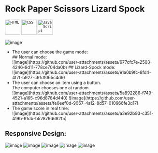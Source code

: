 # Rock Paper Scissors Lizard Spock

<div align="left">
	<code><img width="50" src="https://user-images.githubusercontent.com/25181517/192158954-f88b5814-d510-4564-b285-dff7d6400dad.png" alt="HTML" title="HTML"/></code>
	<code><img width="50" src="https://user-images.githubusercontent.com/25181517/183898674-75a4a1b1-f960-4ea9-abcb-637170a00a75.png" alt="CSS" title="CSS"/></code>
	<code><img width="50" src="https://user-images.githubusercontent.com/25181517/117447155-6a868a00-af3d-11eb-9cfe-245df15c9f3f.png" alt="JavaScript" title="JavaScript"/></code>
</div>

![image](https://github.com/user-attachments/assets/90624e04-7d38-42d6-bf3e-47c89c00144a)

<ul>
 <li>
   The user can choose the game mode: <br/>
   ## Normal mode: <br />
	 ![image](https://github.com/user-attachments/assets/977cfc7e-2503-4246-9d11-778ce704da0b)
  ## Lizard-Spock mode: <br />
	 ![image](https://github.com/user-attachments/assets/e1a0b9fc-8fd4-4f7f-b927-c91df065c4d9)
 </li>
  <li>
    The user can choose an item using a button.  <br />
    The computer chooses one at random.
 </li>
    ![image](https://github.com/user-attachments/assets/5a892286-f749-4521-a165-c96d8784d440)
    ![image](https://github.com/user-attachments/assets/fe0eef0d-9067-4a12-8d57-010666fe3d17)
  
  <li>
    The game score in real time: <br />
	  ![image](https://github.com/user-attachments/assets/a3e92b93-c351-419b-91db-b52879d682f5)
  </li>
</ul>

## Responsive Design: <br />
![image](https://github.com/user-attachments/assets/e8415b3c-66e7-4dff-ae60-1cd59d486f43)
![image](https://github.com/user-attachments/assets/2d0ff62e-413d-4c98-983e-10ad0fbfa22d)
![image](https://github.com/user-attachments/assets/1d2a5090-1923-406a-a2bf-07372ac425ef)
![image](https://github.com/user-attachments/assets/78c7c8f8-cfa5-4a14-b73e-0266786dd0a5)
![image](https://github.com/user-attachments/assets/d697ddb6-f9b3-4959-a044-645faffddbf1)





